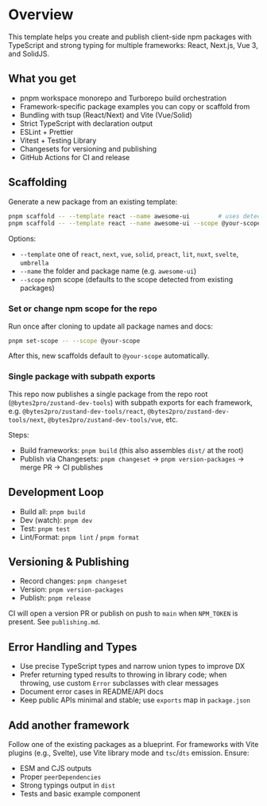 # Overview

This template helps you create and publish client-side npm packages with TypeScript and strong typing for multiple frameworks: React, Next.js, Vue 3, and SolidJS.

## What you get

- pnpm workspace monorepo and Turborepo build orchestration
- Framework-specific package examples you can copy or scaffold from
- Bundling with tsup (React/Next) and Vite (Vue/Solid)
- Strict TypeScript with declaration output
- ESLint + Prettier
- Vitest + Testing Library
- Changesets for versioning and publishing
- GitHub Actions for CI and release

## Scaffolding

Generate a new package from an existing template:

```bash
pnpm scaffold -- --template react --name awesome-ui        # uses detected scope
pnpm scaffold -- --template react --name awesome-ui --scope @your-scope
```

Options:

- `--template` one of `react`, `next`, `vue`, `solid`, `preact`, `lit`, `nuxt`, `svelte`, `umbrella`
- `--name` the folder and package name (e.g. `awesome-ui`)
- `--scope` npm scope (defaults to the scope detected from existing packages)

### Set or change npm scope for the repo

Run once after cloning to update all package names and docs:

```bash
pnpm set-scope -- --scope @your-scope
```

After this, new scaffolds default to `@your-scope` automatically.

### Single package with subpath exports

This repo now publishes a single package from the repo root (`@bytes2pro/zustand-dev-tools`) with subpath exports for each framework, e.g. `@bytes2pro/zustand-dev-tools/react`, `@bytes2pro/zustand-dev-tools/next`, `@bytes2pro/zustand-dev-tools/vue`, etc.

Steps:

- Build frameworks: `pnpm build` (this also assembles `dist/` at the root)
- Publish via Changesets: `pnpm changeset` → `pnpm version-packages` → merge PR → CI publishes

## Development Loop

- Build all: `pnpm build`
- Dev (watch): `pnpm dev`
- Test: `pnpm test`
- Lint/Format: `pnpm lint` / `pnpm format`

## Versioning & Publishing

- Record changes: `pnpm changeset`
- Version: `pnpm version-packages`
- Publish: `pnpm release`

CI will open a version PR or publish on push to `main` when `NPM_TOKEN` is present. See `publishing.md`.

## Error Handling and Types

- Use precise TypeScript types and narrow union types to improve DX
- Prefer returning typed results to throwing in library code; when throwing, use custom `Error` subclasses with clear messages
- Document error cases in README/API docs
- Keep public APIs minimal and stable; use `exports` map in `package.json`

## Add another framework

Follow one of the existing packages as a blueprint. For frameworks with Vite plugins (e.g., Svelte), use Vite library mode and `tsc`/`dts` emission. Ensure:

- ESM and CJS outputs
- Proper `peerDependencies`
- Strong typings output in `dist`
- Tests and basic example component
